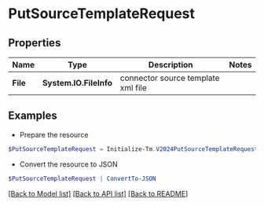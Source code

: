 # PutSourceTemplateRequest
## Properties

Name | Type | Description | Notes
------------ | ------------- | ------------- | -------------
**File** | **System.IO.FileInfo** | connector source template xml file | 

## Examples

- Prepare the resource
```powershell
$PutSourceTemplateRequest = Initialize-Tm.V2024PutSourceTemplateRequest  -File null
```

- Convert the resource to JSON
```powershell
$PutSourceTemplateRequest | ConvertTo-JSON
```

[[Back to Model list]](../README.md#documentation-for-models) [[Back to API list]](../README.md#documentation-for-api-endpoints) [[Back to README]](../README.md)

